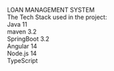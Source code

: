 LOAN MANAGEMENT SYSTEM  
The Tech Stack used in the project:  
Java 11  
maven 3.2  
SpringBoot 3.2  
Angular 14  
Node.js 14  
TypeScript
